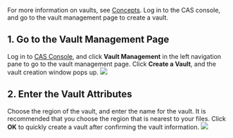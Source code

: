 For more information on vaults, see [Concepts](https://cloud.tencent.com/document/product/572/8727). Log in to the CAS console, and go to the vault management page to create a vault.

## 1. Go to the Vault Management Page
Log in to [CAS Console](https://console.cloud.tencent.com/cas), and click **Vault Management** in the left navigation pane to go to the vault management page. Click **Create a Vault**, and the vault creation window pops up.
![](https://main.qcloudimg.com/raw/e501cd9a1614f52ab7ecfab48ec37655.png)

## 2. Enter the Vault Attributes
Choose the region of the vault, and enter the name for the vault. It is recommended that you choose the region that is nearest to your files. Click **OK** to quickly create a vault after confirming the vault information.
![](https://main.qcloudimg.com/raw/cd7c5b44ed4a253f9c660137862697ce.png)

